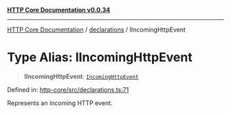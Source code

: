 [**HTTP Core Documentation v0.0.34**](../../README.md)

***

[HTTP Core Documentation](../../modules.md) / [declarations](../README.md) / IIncomingHttpEvent

# Type Alias: IIncomingHttpEvent

> **IIncomingHttpEvent**: [`IncomingHttpEvent`](../../IncomingHttpEvent/classes/IncomingHttpEvent.md)

Defined in: [http-core/src/declarations.ts:71](https://github.com/stonemjs/http-core/blob/fb38b6d1cb0bd2bb4e252ff611571ec3c006aa1e/src/declarations.ts#L71)

Represents an incoming HTTP event.
